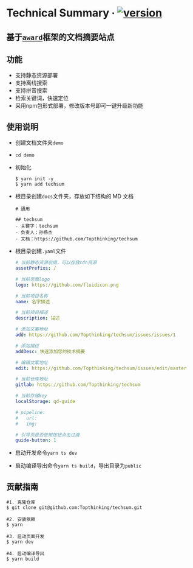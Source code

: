 # Technical Summary ∙ [![version](https://img.shields.io/npm/v/techsum.svg)](https://www.npmjs.com/package/techsum)

## 基于[`award`](https://github.com/XimalayaCloud/award)框架的文档摘要站点

## 功能

- 支持静态资源部署
- 支持离线搜索
- 支持拼音搜索
- 检索关键词，快速定位
- 采用npm包形式部署，修改版本号即可一键升级新功能

## 使用说明

- 创建文档文件夹`demo`

- `cd demo`

- 初始化

  ```
  $ yarn init -y
  $ yarn add techsum
  ```

- 根目录创建`docs`文件夹，存放如下结构的 MD 文档

  ```
  # 通用

  ## techsum
  - 关键字：techsum
  - 负责人：孙杨杰
  - 文档：https://github.com/Topthinking/techsum
  ```

- 根目录创建`.yaml`文件

   ```yaml
   # 当前静态资源前缀，可以存放cdn资源
   assetPrefixs: /
   
   # 当前页面logo
   logo: https://github.com/fluidicon.png
   
   # 当前项目名称
   name: 名字描述
   
   # 当前项目描述
   description: 描述
   
   # 添加文案地址
   add: https://github.com/Topthinking/techsum/issues/issues/1
   
   # 添加描述
   addDesc: 快速添加您的技术摘要
   
   # 编辑文案地址
   edit: https://github.com/Topthinking/techsum/issues/edit/master
   
   # 当前仓库地址
   gitlab: https://github.com/Topthinking/techsum
   
   # 当前存储key
   localStorage: qd-guide
   
   # pipeline:
   #   url:
   #   img:
   
   # 引导页是否使用按钮点击过渡
   guide-button: 1
   
   ```

- 启动开发命令`yarn ts dev`

- 启动编译导出命令`yarn ts build`，导出目录为`public`

## 贡献指南

```shell
#1. 克隆仓库
$ git clone git@github.com:Topthinking/techsum.git

#2. 安装依赖
$ yarn

#3. 启动页面开发
$ yarn dev

#4. 启动编译导出
$ yarn build
```
